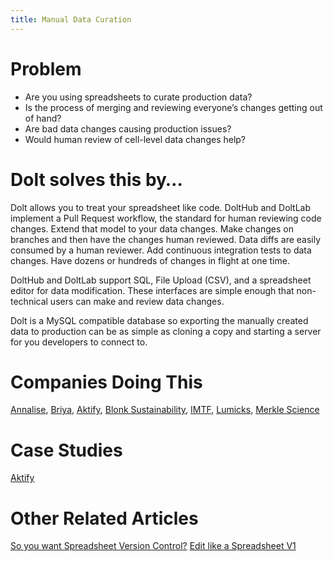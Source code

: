 ```yaml
---
title: Manual Data Curation
---
```


# Problem

* Are you using spreadsheets to curate production data? 
* Is the process of merging and reviewing everyone’s changes getting out of hand? 
* Are bad data changes causing production issues? 
* Would human review of cell-level data changes help?

# Dolt solves this by…

Dolt allows you to treat your spreadsheet like code. DoltHub and DoltLab implement a Pull Request workflow, the standard for human reviewing code changes. Extend that model to your data changes. Make changes on branches and then have the changes human reviewed. Data diffs are easily consumed by a human reviewer. Add continuous integration tests to data changes. Have dozens or hundreds of changes in flight at one time.

DoltHub and DoltLab support SQL, File Upload (CSV), and a spreadsheet editor for data modification. These interfaces are simple enough that non-technical users can make and review data changes. 

Dolt is a MySQL compatible database so exporting the manually created data to production can be as simple as cloning a copy and starting a server for you developers to connect to.

# Companies Doing This

[Annalise](https://usa.annalise.ai/), [Briya](https://briya.com/), [Aktify](https://aktify.com/), [Blonk Sustainability](https://blonksustainability.nl/), [IMTF](https://imtf.com/), [Lumicks](https://lumicks.com/), [Merkle Science](https://www.merklescience.com/)

# Case Studies

[Aktify](https://www.dolthub.com/blog/2021-10-01-dolt-aktify/)

# Other Related Articles

[So you want Spreadsheet Version Control?](https://www.dolthub.com/blog/2022-07-15-so-you-want-spreadsheet-version-control/)
[Edit like a Spreadsheet V1](https://www.dolthub.com/blog/2021-10-04-edit-like-spreadsheet-v1/)


